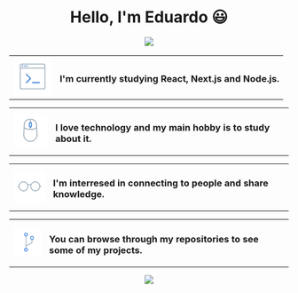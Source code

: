 <h1 align="center">Hello, I'm Eduardo 😃</h1>

<div align="center">
  <a href="https://www.linkedin.com/in/eduardo-h-o" target="_blank">
  
  <a href="https://www.linkedin.com/in/eduardo-h-o/" ><img src="https://img.shields.io/badge/LinkedIn-0077B5?style=for-the-badge&logo=linkedin&logoColor=white" /></a>
  </a>
</div>

<table>
  <tbody>
    <tr>
      <td>
        <img src=".github/bash.gif" width="70px">
      </td>
      <td>
        <h3>I'm currently studying React, Next.js and Node.js.</h3>
      </td>
    </tr>
  </tbody>
</table>

<table>
  <tbody>
    <tr>
      <td>
        <img src=".github/mouse.gif" width="70px">
      </td>
      <td>
        <h3>I love technology and my main hobby is to study about it.</h3>
      </td>
    </tr>
  </tbody>
</table>

<table>
  <tbody>
    <tr>
      <td>
        <img src=".github/glasses.gif" width="70px">
      </td>
      <td>
        <h3>I'm interresed in connecting to people and share knowledge.</h3>
      </td>
    </tr>
  </tbody>
</table>

<table>
  <tbody>
    <tr>
      <td>
        <img src=".github/git.gif" width="70px">
      </td>
      <td>
        <h3>You can browse through my repositories to see some of my projects.</h3>
      </td>
    </tr>
  </tbody>
</table>

<div align="center">
 <img src="https://github-readme-stats.vercel.app/api?username=Eduardo-H&show_icons=true&theme=tokyonight&text_color=fff" />
</div>

